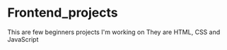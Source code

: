 # Frontend_projects
This are few beginners projects I'm working on
They are HTML, CSS and JavaScript
